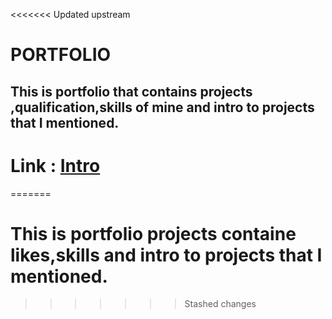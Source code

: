 <<<<<<< Updated upstream
# PORTFOLIO #

## This is portfolio that contains projects ,qualification,skills of mine and intro  to projects that I mentioned. ##

# Link :  [Intro](https://geekypankaj998.github.io/Portfolio.github.io/base.html)

=======
# This is portfolio projects containe likes,skills and intro to projects that I mentioned.
 

 
>>>>>>> Stashed changes
